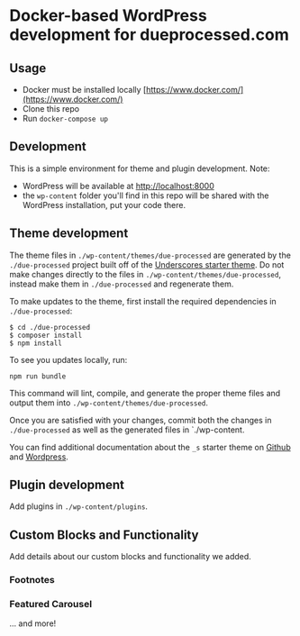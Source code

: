 # Docker-based WordPress development for dueprocessed.com

## Usage

- Docker must be installed locally [https://www.docker.com/](https://www.docker.com/)
- Clone this repo
- Run `docker-compose up`

## Development

This is a simple environment for theme and plugin development. Note:

- WordPress will be available at [http://localhost:8000](http://localhost:8000)
- the `wp-content` folder you'll find in this repo will be shared with the WordPress installation, put your code there.

## Theme development

The theme files in `./wp-content/themes/due-processed` are generated by the `./due-processed` project built off of the [Underscores starter theme](https://underscores.me/).
Do not make changes directly to the files in `./wp-content/themes/due-processed`, instead make them in `./due-processed`
and regenerate them.

To make updates to the theme, first install the required dependencies in `./due-processed`:

```
$ cd ./due-processed
$ composer install
$ npm install
```

To see you updates locally, run:

```
npm run bundle
```

This command will lint, compile, and generate the proper theme files and output them into `./wp-content/themes/due-processed`.

Once you are satisfied with your changes, commit both the changes in `./due-processed` as well as the generated files in `./wp-content.

You can find additional documentation about the `_s` starter theme on [Github](https://github.com/Automattic/\_s) and [Wordpress](https://developer.wordpress.org/themes/getting-started/theme-development-examples/#the-underscores-theme).

## Plugin development

Add plugins in `./wp-content/plugins`.

## Custom Blocks and Functionality

Add details about our custom blocks and functionality we added.

### Footnotes

### Featured Carousel

... and more!
